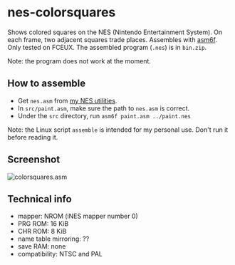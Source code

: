 # nes-colorsquares
Shows colored squares on the NES (Nintendo Entertainment System). On each frame, two adjacent squares trade places. Assembles with [asm6f](https://github.com/freem/asm6f). Only tested on FCEUX. The assembled program (`.nes`) is in `bin.zip`.

Note: the program does not work at the moment.

## How to assemble
* Get `nes.asm` from [my NES utilities](https://github.com/qalle2/nes-util).
* In `src/paint.asm`, make sure the path to `nes.asm` is correct.
* Under the `src` directory, run `asm6f paint.asm ../paint.nes`

Note: the Linux script `assemble` is intended for my personal use. Don't run it before reading it.

## Screenshot
![colorsquares.asm](snap/colorsquares.png)

## Technical info
* mapper: NROM (iNES mapper number 0)
* PRG ROM: 16 KiB
* CHR ROM: 8 KiB
* name table mirroring: ??
* save RAM: none
* compatibility: NTSC and PAL

